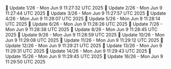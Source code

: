 📌 Update 1/26 - Mon Jun  9 11:27:32 UTC 2025
📌 Update 2/26 - Mon Jun  9 11:27:44 UTC 2025
📌 Update 3/26 - Mon Jun  9 11:27:57 UTC 2025
📌 Update 4/26 - Mon Jun  9 11:28:07 UTC 2025
📌 Update 5/26 - Mon Jun  9 11:28:14 UTC 2025
📌 Update 6/26 - Mon Jun  9 11:28:26 UTC 2025
📌 Update 7/26 - Mon Jun  9 11:28:38 UTC 2025
📌 Update 8/26 - Mon Jun  9 11:28:45 UTC 2025
📌 Update 9/26 - Mon Jun  9 11:28:59 UTC 2025
📌 Update 10/26 - Mon Jun  9 11:29:08 UTC 2025
📌 Update 11/26 - Mon Jun  9 11:29:12 UTC 2025
📌 Update 12/26 - Mon Jun  9 11:29:21 UTC 2025
📌 Update 13/26 - Mon Jun  9 11:29:31 UTC 2025
📌 Update 14/26 - Mon Jun  9 11:29:43 UTC 2025
📌 Update 15/26 - Mon Jun  9 11:29:45 UTC 2025
📌 Update 16/26 - Mon Jun  9 11:29:50 UTC 2025
